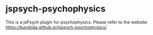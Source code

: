 # jspsych-psychophysics
This is a jsPsych plugin for psychophysics.
Please refer to the website: https://kurokida.github.io/jspsych-psychophysics/
